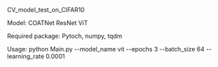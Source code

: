 CV_model_test_on_CIFAR10

Model: COATNet ResNet ViT

Required package: Pytoch, numpy, tqdm

Usage: python Main.py --model_name vit --epochs 3 --batch_size 64 --learning_rate 0.0001
